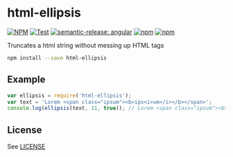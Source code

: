 # html-ellipsis

[![NPM](https://img.shields.io/npm/l/html-ellipsis)](https://github.com/alexghr/html-ellipsis/blob/main/LICENSE)
[![Test](https://github.com/alexghr/html-ellipsis/actions/workflows/test.yml/badge.svg)](https://github.com/alexghr/html-ellipsis/actions/workflows/test.yml)
[![semantic-release: angular](https://img.shields.io/badge/semantic--release-angular-e10079?logo=semantic-release)](https://github.com/semantic-release/semantic-release)
[![npm](https://img.shields.io/npm/v/html-ellipsis)](https://www.npmjs.com/package/html-ellipsis)
[![npm](https://img.shields.io/npm/dm/html-ellipsis)](https://npmcharts.com/compare/html-ellipsis?interval=30&log=false)

Truncates a html string without messing up HTML tags

```sh
npm install --save html-ellipsis
```

## Example

```js
var ellipsis = require('html-ellipsis');
var text = 'Lorem <span class="ipsum"><b>ips<i>um</i></b></span>';
console.log(ellipsis(text, 11, true)); // Lorem <span class="ipsum"><b>ips<i>u</i></b></span>&hellip;
```

## License
See [LICENSE](./LICENSE)
